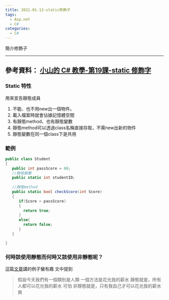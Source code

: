 ```yaml
---
title: 2021-01-13-static修飾子
tags:
  - Asp.net
  - C#
categories:
  - C#
---
```

簡介修飾子
<!-- more -->
---
參考資料：
[小山的 C# 教學-第19課-static 修飾字](https://www.youtube.com/watch?v=RlT_ddlhq5o)
---
### Static 特性
用來宣告靜態成員
1. 不能、也不用new出一個物件。
2. 載入檔案時就會佔據記憶體空間
3. 有靜態method、也有靜態變數
4. 靜態method可以透過class名稱直接存取，不需new出新的物件
5. 靜態變數在同一個class下是共用


### 範例
```c#
public class Student
{
   public int passScore = 60;
   //靜態變數
   public static int studentID;
   
   //靜態method
   public static bool checkScore(int Score)
   {
      if(Score > passScore)
      {
        return true;
      }
      else{
        return false;
      }
   }

}

```

### 何時該使用靜態而何時又該使用非靜態呢？
這篇[文章](http://weisnote.blogspot.com/2012/08/static.html)講的例子蠻有趣
文中提到
> 假設今天我們有一個類別是人類 一個方法是花光我的薪水
> 靜態就是，所有人都可以花光我的薪水 可怕
> 非靜態就是，只有我自己才可以花光我的薪水 爽